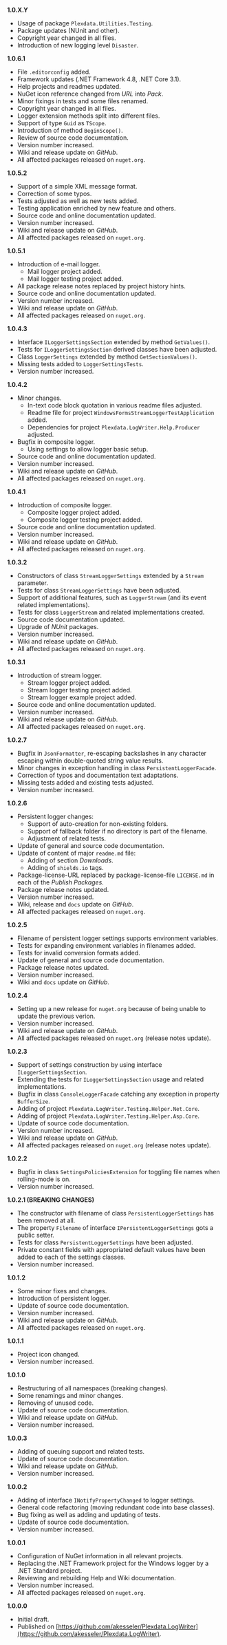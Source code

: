 
**1.0.X.Y**
- Usage of package `Plexdata.Utilities.Testing`.
- Package updates (NUnit and other).
- Copyright year changed in all files.
- Introduction of new logging level `Disaster`.

**1.0.6.1**
- File `.editorconfig` added.
- Framework updates (.NET Framework 4.8, .NET Core 3.1).
- Help projects and readmes updated.
- NuGet icon reference changed from _URL_ into _Pack_.
- Minor fixings in tests and some files renamed.
- Copyright year changed in all files.
- Logger extension methods split into different files.
- Support of type `Guid` as `TScope`. 
- Introduction of method `BeginScope()`.
- Review of source code documentation.
- Version number increased.
- Wiki and release update on _GitHub_.
- All affected packages released on `nuget.org`.

**1.0.5.2**
- Support of a simple XML message format.
- Correction of some typos.
- Tests adjusted as well as new tests added.
- Testing application enriched by new feature and others.
- Source code and online documentation updated.
- Version number increased.
- Wiki and release update on _GitHub_.
- All affected packages released on `nuget.org`.

**1.0.5.1**
- Introduction of e-mail logger.
  - Mail logger project added.
  - Mail logger testing project added.
- All package release notes replaced by project history hints.
- Source code and online documentation updated.
- Version number increased.
- Wiki and release update on _GitHub_.
- All affected packages released on `nuget.org`.

**1.0.4.3**
- Interface `ILoggerSettingsSection` extended by method `GetValues()`.
- Tests for `ILoggerSettingsSection` derived classes have been adjusted.
- Class `LoggerSettings` extended by method `GetSectionValues()`.
- Missing tests added to `LoggerSettingsTests`.
- Version number increased.

**1.0.4.2**
- Minor changes.
  - In-text code block quotation in various readme files adjusted.
  - Readme file for project `WindowsFormsStreamLoggerTestApplication` added.
  - Dependencies for project `Plexdata.LogWriter.Help.Producer` adjusted.
- Bugfix in composite logger.
  - Using settings to allow logger basic setup.
- Source code and online documentation updated.
- Version number increased.
- Wiki and release update on _GitHub_.
- All affected packages released on `nuget.org`.

**1.0.4.1**
- Introduction of composite logger.
  - Composite logger project added.
  - Composite logger testing project added.
- Source code and online documentation updated.
- Version number increased.
- Wiki and release update on _GitHub_.
- All affected packages released on `nuget.org`.

**1.0.3.2**
- Constructors of class `StreamLoggerSettings` extended by a `Stream` parameter.
- Tests for class `StreamLoggerSettings` have been adjusted.
- Support of additional features, such as `LoggerStream` (and its event related implementations).
- Tests for class `LoggerStream` and related implementations created.
- Source code documentation updated.
- Upgrade of _NUnit_ packages.
- Version number increased.
- Wiki and release update on _GitHub_.
- All affected packages released on `nuget.org`.

**1.0.3.1**
- Introduction of stream logger.
  - Stream logger project added.
  - Stream logger testing project added.
  - Stream logger example project added.
- Source code and online documentation updated.
- Version number increased.
- Wiki and release update on _GitHub_.
- All affected packages released on `nuget.org`.

**1.0.2.7**
- Bugfix in `JsonFormatter`, re-escaping backslashes in any character escaping within double-quoted string value results.
- Minor changes in exception handling in class `PersistentLoggerFacade`.
- Correction of typos and documentation text adaptations.
- Missing tests added and existing tests adjusted.
- Version number increased.

**1.0.2.6**
- Persistent logger changes:
  - Support of auto-creation for non-existing folders.
  - Support of fallback folder if no directory is part of the filename.
  - Adjustment of related tests.
- Update of general and source code documentation.
- Update of content of major `readme.md` file:
  - Adding of section _Downloads_.
  - Adding of `shields.io` tags.
- Package-license-URL replaced by package-license-file `LICENSE.md` in each of the _Publish Packages_.
- Package release notes updated.
- Version number increased.
- Wiki, release and `docs` update on _GitHub_.
- All affected packages released on `nuget.org`.

**1.0.2.5**
- Filename of persistent logger settings supports environment variables.
- Tests for expanding environment variables in filenames added.
- Tests for invalid conversion formats added.
- Update of general and source code documentation.
- Package release notes updated.
- Version number increased.
- Wiki and `docs` update on _GitHub_.

**1.0.2.4**
- Setting up a new release for `nuget.org` because of being unable to update the previous verion.
- Version number increased.
- Wiki and release update on _GitHub_.
- All affected packages released on `nuget.org` (release notes update).

**1.0.2.3**
- Support of settings construction by using interface `ILoggerSettingsSection`.
- Extending the tests for `ILoggerSettingsSection` usage and related implementations.
- Bugfix in class `ConsoleLoggerFacade` catching any exception in property `BufferSize`.
- Adding of project `Plexdata.LogWriter.Testing.Helper.Net.Core`.
- Adding of project `Plexdata.LogWriter.Testing.Helper.Asp.Core`.
- Update of source code documentation.
- Version number increased.
- Wiki and release update on _GitHub_.
- All affected packages released on `nuget.org` (release notes update).

**1.0.2.2**
- Bugfix in class `SettingsPoliciesExtension` for toggling file names when rolling-mode is on.
- Version number increased.

**1.0.2.1 (BREAKING CHANGES)**
- The constructor with filename of class `PersistentLoggerSettings` has been removed at all.
- The property `Filename` of interface `IPersistentLoggerSettings` gots a public setter.
- Tests for class `PersistentLoggerSettings` have been adjusted.
- Private constant fields with appropriated default values have been added to each of the settings classes.
- Version number increased.

**1.0.1.2**
- Some minor fixes and changes.
- Introduction of persistent logger.
- Update of source code documentation.
- Version number increased.
- Wiki and release update on _GitHub_.
- All affected packages released on `nuget.org`.

**1.0.1.1**
- Project icon changed.
- Version number increased.

**1.0.1.0**

- Restructuring of all namespaces (breaking changes).
- Some renamings and minor changes.
- Removing of unused code.
- Update of source code documentation.
- Wiki and release update on _GitHub_.
- Version number increased.

**1.0.0.3**

- Adding of queuing support and related tests.
- Update of source code documentation.
- Wiki and release update on _GitHub_.
- Version number increased.

**1.0.0.2**

- Adding of interface `INotifyPropertyChanged` to logger settings.
- General code refactoring (moving redundant code into base classes).
- Bug fixing as well as adding and updating of tests.
- Update of source code documentation.
- Version number increased.

**1.0.0.1**

- Configuration of NuGet information in all relevant projects.
- Replacing the .NET Framework project for the Windows logger by a .NET Standard project.
- Reviewing and rebuilding Help and Wiki documentation.
- Version number increased.
- All affected packages released on `nuget.org`.

**1.0.0.0**

- Initial draft.
- Published on [https://github.com/akesseler/Plexdata.LogWriter](https://github.com/akesseler/Plexdata.LogWriter).
